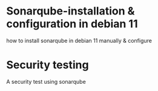 # Sonarqube-installation & configuration in debian 11
how to install sonarqube in debian 11 manually & configure 


# Security testing 
A security test using sonarqube 
